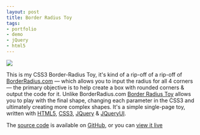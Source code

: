 ```yaml
--- 
layout: post 
title: Border Radius Toy 
tags:
- portfolio
- demo
- jQuery
- html5
--- 
```


[![](http://3.bp.blogspot.com/_KHL6Vvj96Eo/TKi5woZN7jI/AAAAAAAAAoA/hewVyI7JzKA/s320/BorderRadiusToy.png)](http://3.bp.blogspot.com/_KHL6Vvj96Eo/TKi5woZN7jI/AAAAAAAAAoA/hewVyI7JzKA/s1600/BorderRadiusToy.png)


This is my CSS3 Border-Radius Toy, it's kind of a rip-off of a rip-off of
[BorderRadius.com](http://borderradius.com/) — which allows you to input the
radius for all 4 corners — the primary objective is to help create a box with
rounded corners & output the code for it. Unlike BorderRadius.com [Border
Radius Toy](http://demos.jkirchartz.com/Border_Radius_Toy.html) allows you to
play with the final shape, changing each parameter in the CSS3 and ultimately
creating more complex shapes. It's a simple single-page toy, written with
[HTML5](http://en.wikipedia.org/wiki/HTML5), [CSS3](http://www.css3.info/),
[JQuery](http://jquery.com/) & [JQueryUI](http://jqueryui.com/).


The [source code](http://github.com/JKirchartz/BorderRadiusToy) is available
on [GitHub](http://github.com/), or you can [view it live](http://demos.jkirchartz.com/Border_Radius_Toy.html)

